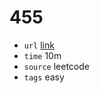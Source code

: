 # 455
- `url` [link](https://leetcode.com/problems/assign-cookies/description/?envType=daily-question&envId=2024-01-01)
- `time` 10m
- `source` leetcode
- `tags` easy

